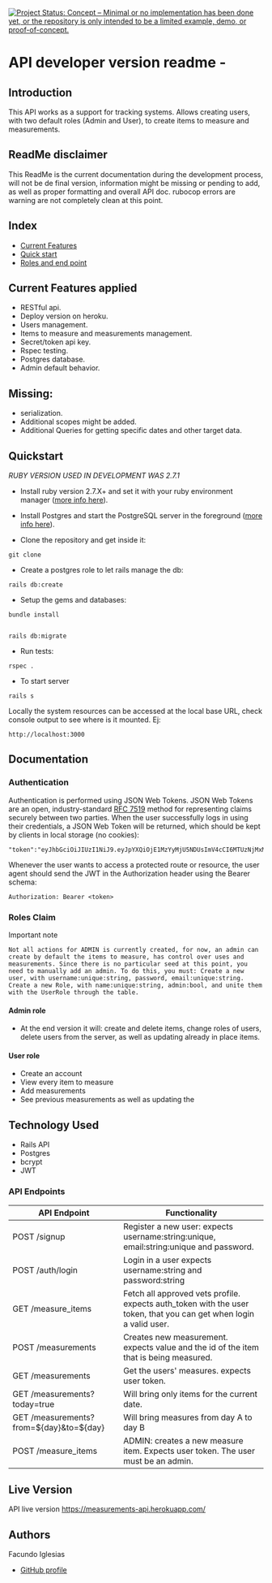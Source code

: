 
[![Project Status: Concept – Minimal or no implementation has been done yet, or the repository is only intended to be a limited example, demo, or proof-of-concept.](https://www.repostatus.org/badges/latest/concept.svg)](https://www.repostatus.org/#concept)
# API developer version readme - 

## Introduction

This API works as a support for tracking systems. Allows creating users, with two default roles (Admin and User), to create items to measure and measurements.

## ReadMe disclaimer

This ReadMe is the current documentation during the development process, will not be de final version, information might be missing or pending to add, as well as proper formatting and overall API doc. rubocop errors are warning are not completely clean at this point.

## Index
- [Current Features](#current-features-applied)
- [Quick start](#quickstart)
- [Roles and end point](#roles-claim)

## Current Features applied

- RESTful api.
- Deploy version on heroku.
- Users management.
- Items to measure and measurements management.
- Secret/token api key.
- Rspec testing.
- Postgres database.
- Admin default behavior.
## Missing:
* serialization.
* Additional scopes might be added.
* Additional Queries for getting specific dates and other target data.

## Quickstart
*RUBY VERSION USED IN DEVELOPMENT WAS 2.7.1*
- Install ruby version 2.7.X+ and set it with your ruby environment manager
  ([more info here](https://www.ruby-lang.org/en/documentation/installation/)).

- Install Postgres and start the PostgreSQL server in the foreground
  ([more info here](https://wiki.postgresql.org/wiki/Detailed_installation_guides)).

- Clone the repository and get inside it:

```
git clone 

```

- Create a postgres role to let rails manage the db:

```
rails db:create
```

- Setup the gems and databases:

```
bundle install
```

```

rails db:migrate
```

- Run tests:

```
rspec .
```

- To start server

```
rails s
```

Locally the system resources can be accessed at the local base URL, check console output to see where is it mounted. Ej:

```
http://localhost:3000
```

## Documentation

### Authentication

Authentication is performed using JSON Web Tokens. JSON Web Tokens are an open, industry-standard [RFC 7519](https://tools.ietf.org/html/rfc7519) method for representing claims securely between two parties. When the user successfully logs in using their credentials, a JSON Web Token will be returned, which should be kept by clients in
local storage (no cookies):

```
"token":"eyJhbGciOiJIUzI1NiJ9.eyJpYXQiOjE1MzYyMjU5NDUsImV4cCI6MTUzNjMxMjM0NSwic3ViIjoiMzdjMDY2ZjgtNDhjMS00NDZjLTk4OGQtYzQ0ZDQ4MDJiNzZmIiwicm9sZXMiOlsiYWRtaW4iXX0.UwqjX27pGJHJoGjCMkLhBnwoszb9d590upnkRFM0LaA"}
```

Whenever the user wants to access a protected route or resource, the user agent should send the JWT in the Authorization header using the Bearer schema:

`Authorization: Bearer <token>`

### Roles Claim
  Important note
```
Not all actions for ADMIN is currently created, for now, an admin can create by default the items to measure, has control over uses and measurements. Since there is no particular seed at this point, you need to manually add an admin. To do this, you must: Create a new user, with username:unique:string, password, email:unique:string. Create a new Role, with name:unique:string, admin:bool, and unite them with the UserRole through the table.
```

#### Admin role

- At the end version it will: create and delete items, change roles of users, delete users from the server, as well as updating already in place items.


#### User role

- Create an account
- View every item to measure
- Add measurements
- See previous measurements as well as updating the 

## Technology Used

- Rails API
- Postgres
- bcrypt
- JWT

### API Endpoints

| API Endpoint            | Functionality                           |
| ----------------------- | --------------------------------------- |
| POST /signup              | Register a new user: expects username:string:unique, email:string:unique and password.                   |
| POST /auth/login          | Login in a user expects username:string and password:string                      |
| GET /measure_items        | Fetch all approved vets profile. expects auth_token with the user token, that you can get when login a valid user.       |
| POST /measurements        | Creates new measurement. expects value and the id of the item that is being measured.|
| GET /measurements            | Get the users' measures.   expects user token.|
| GET /measurements?today=true | Will bring only items for the current date. |
| GET /measurements?from=${day}&to=${day} | Will bring measures from day A to day B
| POST /measure_items        | ADMIN: creates a new measure item. Expects user token. The user must be an admin. |


## Live Version

API live version
https://measurements-api.herokuapp.com/

<!-- CONTACT -->

## Authors

Facundo Iglesias

- [GitHub profile](https://github.com/Fig77)

